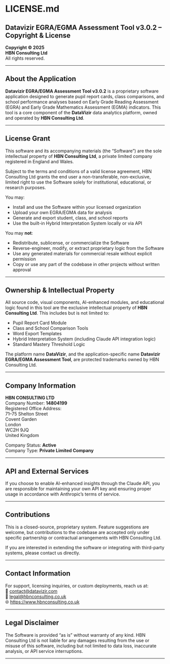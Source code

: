# LICENSE.md

## Datavizir EGRA/EGMA Assessment Tool v3.0.2 – Copyright & License

**Copyright © 2025  
HBN Consulting Ltd**  
All rights reserved.

---

## About the Application

**Datavizir EGRA/EGMA Assessment Tool v3.0.2** is a proprietary software application designed to generate pupil report cards, class comparisons, and school performance analyses based on Early Grade Reading Assessment (EGRA) and Early Grade Mathematics Assessment (EGMA) indicators. This tool is a core component of the **DataVizir** data analytics platform, owned and operated by **HBN Consulting Ltd**.

---

## License Grant

This software and its accompanying materials (the “Software”) are the sole intellectual property of **HBN Consulting Ltd**, a private limited company registered in England and Wales.

Subject to the terms and conditions of a valid license agreement, HBN Consulting Ltd grants the end user a non-transferable, non-exclusive, limited right to use the Software solely for institutional, educational, or research purposes.

You may:

- Install and use the Software within your licensed organization  
- Upload your own EGRA/EGMA data for analysis  
- Generate and export student, class, and school reports  
- Use the built-in Hybrid Interpretation System locally or via API  

You may **not**:

- Redistribute, sublicense, or commercialize the Software  
- Reverse-engineer, modify, or extract proprietary logic from the Software  
- Use any generated materials for commercial resale without explicit permission  
- Copy or use any part of the codebase in other projects without written approval  

---

## Ownership & Intellectual Property

All source code, visual components, AI-enhanced modules, and educational logic found in this tool are the exclusive intellectual property of **HBN Consulting Ltd**. This includes but is not limited to:

- Pupil Report Card Module  
- Class and School Comparison Tools  
- Word Export Templates  
- Hybrid Interpretation System (including Claude API integration logic)  
- Standard Mastery Threshold Logic  

The platform name **DataVizir**, and the application-specific name **Datavizir EGRA/EGMA Assessment Tool**, are protected trademarks owned by HBN Consulting Ltd.

---

## Company Information

**HBN CONSULTING LTD**  
Company Number: **14804199**  
Registered Office Address:  
71–75 Shelton Street  
Covent Garden  
London  
WC2H 9JQ  
United Kingdom  

Company Status: **Active**  
Company Type: **Private Limited Company**

---

## API and External Services

If you choose to enable AI-enhanced insights through the Claude API, you are responsible for maintaining your own API key and ensuring proper usage in accordance with Anthropic’s terms of service.

---

## Contributions

This is a closed-source, proprietary system. Feature suggestions are welcome, but contributions to the codebase are accepted only under specific partnership or contractual arrangements with HBN Consulting Ltd.

If you are interested in extending the software or integrating with third-party systems, please contact us directly.

---

## Contact Information

For support, licensing inquiries, or custom deployments, reach us at:  
📧 contact@datavizir.com  
📧 legal@hbnconsulting.co.uk  
🌐 https://www.hbnconsulting.co.uk

---

## Legal Disclaimer

The Software is provided “as is” without warranty of any kind. HBN Consulting Ltd is not liable for any damages resulting from the use or misuse of this software, including but not limited to data loss, inaccurate analysis, or API service interruptions.

---


